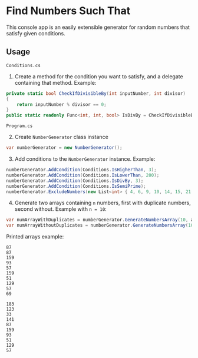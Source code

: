 # Find Numbers Such That

This console app is an easily extensible generator for random numbers that satisfy given conditions.

## Usage

`Conditions.cs`

1. Create a method for the condition you want to satisfy, and a delegate containing that method. Example:

```csharp
private static bool CheckIfDivisibleBy(int inputNumber, int divisor)
{
    return inputNumber % divisor == 0;
}
public static readonly Func<int, int, bool> IsDivBy = CheckIfDivisibleBy;
```

`Program.cs`

2. Create `NumberGenerator` class instance

```csharp
var numberGenerator = new NumberGenerator();
```

3. Add conditions to the `NumberGenerator` instance. Example:

```csharp
numberGenerator.AddCondition(Conditions.IsHigherThan, 3);
numberGenerator.AddCondition(Conditions.IsLowerThan, 200);
numberGenerator.AddCondition(Conditions.IsDivBy, 3);
numberGenerator.AddCondition(Conditions.IsSemiPrime);
numberGenerator.ExcludeNumbers(new List<int> { 4, 6, 9, 10, 14, 15, 21, 22 });
```

4. Generate two arrays containing `n` numbers, first with duplicate numbers, second without. Example with `n = 10`:

```csharp
var numArrayWithDuplicates = numberGenerator.GenerateNumbersArray(10, allowDuplicates: true);
var numArrayWithoutDuplicates = numberGenerator.GenerateNumbersArray(10, allowDuplicates: false);
```

Printed arrays example:

```
87
87
159
93
57
159
51
129
57
69

183
123
33
141
87
159
93
51
129
57
```
